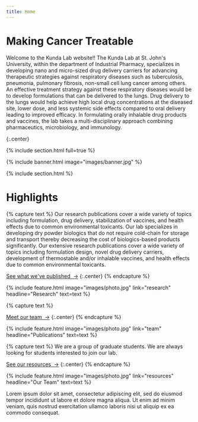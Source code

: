```yaml
---
title: Home
---
```


# Making Cancer Treatable

Welcome to the Kunda Lab website!!
The Kunda Lab at St. John's University, within the department of Industrial Pharmacy, specializes in developing nano and micro-sized drug delivery carriers for advancing therapeutic strategies against respiratory diseases such as tuberculosis, pneumonia, pulmonary fibrosis, non-small cell lung cancer among others. An effective treatment strategy against these respiratory diseases would be to develop formulations that can be delivered to the lungs. Drug delivery to the lungs would help achieve high local drug concentrations at the diseased site, lower dose, and less systemic side effects compared to oral delivery leading to improved efficacy. In formulating orally inhalable drug products and vaccines, the lab takes a multi-disciplinary approach combining pharmaceutics, microbiology, and immunology.
<!---{%
  include link.html
  type="github"
  icon=""
  text="See the template on GitHub"
  link="greenelab/lab-website-template"
  style="button"
%}
{%
  include link.html
  type="docs"
  icon=""
  text="See the documentation"
  link="https://github.com/greenelab/lab-website-template/wiki"
  style="button"
%} -->
{:.center}

{% include section.html full=true %}

{% include banner.html image="images/banner.jpg" %}

{% include section.html %}

# Highlights

{% capture text %}
Our research publications cover a wide variety of topics including formulation, drug delivery, stabilization of vaccines, and health effects due to common environmental toxicants. Our lab specializes in developing dry powder biologics that do not require cold-chain for storage and transport thereby decreasing the cost of biologics-based products significantly. 
Our extensive research publications cover a wide variety of topics including formulation design, novel drug delivery carriers, development of thermostable and/or inhalable vaccines, and health effects due to common environmental toxicants.

[See what we've published &nbsp;→](research)
{:.center}
{% endcapture %}

{%
  include feature.html
  image="images/photo.jpg"
  link="research"
  headline="Research"
  text=text
%}



{% capture text %}


[Meet our team &nbsp;→](team)
{:.center}
{% endcapture %}

{%
  include feature.html
  image="images/photo.jpg"
  link="team"
  headline="Publications"
  text=text
%}

{% capture text %}
We are a group of graduate students. We are always looking for students interested to join our lab.

[See our resources &nbsp;→](resources)
{:.center}
{% endcapture %}

{%
  include feature.html
  image="images/photo.jpg"
  link="resources"
  headline="Our Team"
  text=text
%}


Lorem ipsum dolor sit amet, consectetur adipiscing elit, sed do eiusmod tempor incididunt ut labore et dolore magna aliqua.
Ut enim ad minim veniam, quis nostrud exercitation ullamco laboris nisi ut aliquip ex ea commodo consequat.
